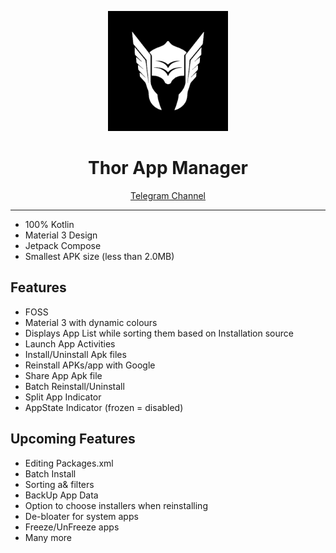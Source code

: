 
<p align="center">
  <img src="app/src/main/thor_icon-playstore.png" alt="Thor Logo" height="192dp">
</p>


<h1 align="center">Thor App Manager</h1>

<p align="center">
  <a href="https://t.me/thorAppDev">Telegram Channel</a>
</p>


---

* 100% Kotlin 
* Material 3 Design 
* Jetpack Compose
* Smallest APK size (less than 2.0MB)

## Features
- FOSS
- Material 3 with dynamic colours
- Displays App List while sorting them based on Installation source
- Launch App Activities
- Install/Uninstall Apk files
- Reinstall APKs/app with Google
- Share App Apk file
- Batch Reinstall/Uninstall
- Split App Indicator
- AppState Indicator (frozen = disabled)

## Upcoming Features
- Editing Packages.xml 
- Batch Install
- Sorting a& filters
- BackUp App Data
- Option to choose installers when reinstalling
- De-bloater for system apps
- Freeze/UnFreeze apps
- Many more
